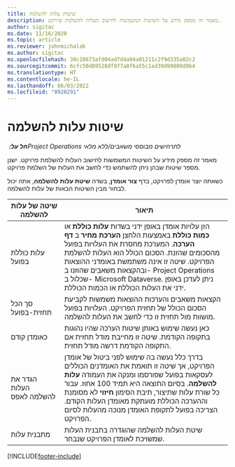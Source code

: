 ```yaml
---
title: שיטות עלות להשלמה
description: מאמר זה מספק מידע על השיטות המשמשות לחישוב העלות להשלמת פרויקט.
author: sigitac
ms.date: 11/16/2020
ms.topic: article
ms.reviewer: johnmichalak
ms.author: sigitac
ms.openlocfilehash: 39c10673afd04ad7d4a94a01211c2f9d335a02c2
ms.sourcegitcommit: 6cfc50d89528df977a8f6a55c1ad39d99800d9b4
ms.translationtype: HT
ms.contentlocale: he-IL
ms.lasthandoff: 06/03/2022
ms.locfileid: "8920291"
---
```

# <a name="cost-to-complete-methods"></a>שיטות עלות להשלמה

_**חל על:** ‏Project Operations לתרחישים מבוססי משאבים/ללא מלאי_

מאמר זה מספק מידע על השיטות המשמשות לחישוב העלות להשלמת פרויקט. ישנן מספר שיטות שבהן ניתן להשתמש כדי לחשב את העלות של השלמת פרויקט. 

כשאתה יוצר אומדן לפרויקט, בדף **צור אומדן**, בשדה **שיטת עלות להשלמה**, אתה יכול לבחור מבין השיטות הבאות של עלות להשלמה.

| שיטה של עלות להשלמה    | תיאור                                                                                                                                                                                                                                                                                                                                                                                                                                                                                        |
|------------------------------|----------------------------------------------------------------------------------------------------------------------------------------------------------------------------------------------------------------------------------------------------------------------------------------------------------------------------------------------------------------------------------------------------------------------------------------------------------------------------------------------------|
| עלות כוללת בפועל            | הזן עלויות אומדן באופן ידני בשדות **עלות כוללת** או **כמות כוללת** באמצעות הלחצן **הערכת מחיר** ב **דף הערכה**. המערכת מחסרת את העלויות בפועל מהסכומים שהזנת. הסכום הכולל הוא העלות להשלמת הפרויקט. שיטה זו אינה משתמשת באומדני ההוצאות ובהקצאות משאבים שהוזנו ב- Project Operations שכלול ב- Microsoft Dataverse. ניתן לעדכן באופן ידני את העלות הכוללת או הכמות הכוללת.  |
| סך הכל תחזית-בפועל        | הקצאות משאבים והערכות ההוצאות משמשות לקביעת הסכום הכולל של תחזית הפרויקט. העלויות בפועל מושוות מול תחזית זו כדי לחשב את העלות להשלמה.                                                                                                                                                                                                                                                                          |
| כאומדן קודם         | כאן נעשה שימוש באותן שיטות הערכה שהיו נהוגות בתקופה הקודמת. שיטה זו מחייבת מודל תחזית אם התקופה הקודמת דרשה מודל תחזית.                                                                                                                                                                                                                                                                                                                           |
| הגדר את העלות להשלמה לאפס | בדרך כלל נעשה בה שימוש לפני ביטול של אומדן הפרויקט, אך שיטה זו תואמת את האומדנים הכוללים לעסקאות בפועל שפורסמו ומנקה את העמודה **עלות להשלמה**. בסיום התוצאה היא תמיד 100 אחוז. עבור כל שורת עלות שתיצור, תיבת הסימון **חיזוי** לא מסומנת וההערכה הכוללת מועתקת מאומדן העלות הקודם. הצריכה בפועל לתקופת האומדן מנוכה מהעלות לסיום הפרויקט.              |
| מתבנית עלות           | שיטת העלות להשלמה שהוגדרה בתבנית העלות שמשויכת לאומדן הפרויקט שנבחר.                                                                                                                                                                                                                                                                                                                                                                          |


[!INCLUDE[footer-include](../includes/footer-banner.md)]